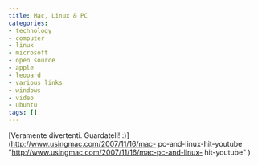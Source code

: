 ```yaml
---
title: Mac, Linux & PC
categories:
- technology
- computer
- linux
- microsoft
- open source
- apple
- leopard
- various links
- windows
- video
- ubuntu
tags: []
---
```

[Veramente divertenti. Guardateli! :)](http://www.usingmac.com/2007/11/16/mac-
pc-and-linux-hit-youtube "http://www.usingmac.com/2007/11/16/mac-pc-and-linux-
hit-youtube" )

